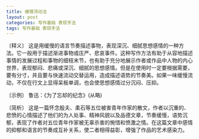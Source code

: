 ```yaml
---
title: 缓慢流动法
layout: post
categories: 写作基础 表现手法
tags: 写作基础 表现手法
---
```


〔释义〕 这是用缓慢的语言节奏描述事物，表现深沉、细腻思想感情的一种方法。它一般用于描述渐进事物或庄严、悲哀事件。这种写作方法有助于从容地描述事情的发展过程和事物的细枝末节，也有助于充分地展示作者或作品中人物的内心世界，表现郁闷、悲痛或深沉、细腻的思想感情。但是在使用时一定要根据需要，要有分寸，并且要与快速流动交替运用，造成描述语势的节奏美。如果一味缓慢流动，不仅在行文上显得呆板单调，也会使思想感情过分沉闷、压抑。

〔示例〕 鲁迅：《为了忘却的纪念》(从略)

〔简析〕 这是一篇怀念殷夫、柔石等五位被害青年作家的散文，作者以沉重的、悲愤的心情描述了他们的为人处事、精神风貌以及品德文章，节奏缓慢，语势沉郁，表现了作者对五位青年作家被无辜杀害的惋惜和愤激之情。在这篇文章中感情的抑郁和语言的节奏成互补关系，使二者相得益彰，增强了作品的艺术感染力。 
